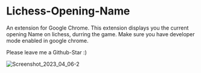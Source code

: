 # Lichess-Opening-Name
An extension for Google Chrome. This extension displays you the current opening Name on lichess, durring the game.
Make sure you have developer mode enabled in google chrome.


Please leave me a Github-Star :)

![Screenshot_2023_04_06-2](https://user-images.githubusercontent.com/4529150/230237443-7eb5f55b-2e9d-4d27-9c33-d00bd29ad44d.png)
